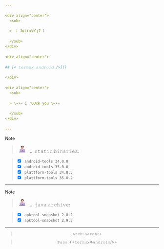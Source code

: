 ```yaml
---

<div align="center">
  <sub>
    
  >  ⸸ 𝙹𝚞𝚕𝚒𝚘𖤐𝙲𝚓7 ⸸

  </sub>
</div>

<div align="center">

## [< 𝚝𝚎𝚛𝚖𝚞𝚡 𝚊𝚗𝚍𝚛𝚘𝚒𝚍 />]()

</div>

<div align="center">
  <sub>

  > \~•~ 𝚒 𝚛𝙾𝙾𝚌𝚔 𝚢𝚘𝚞 \~•~

  </sub>
</div>

---
```


> [!NOTE]
> > &nbsp;<a href="#---"><img alt="i-techman" src="https://github.com/Juliocj7/Juliocj7/blob/main/assets/image/i-techman.png" width="25" height="25" /></a> &nbsp;...&nbsp; 𝚜𝚝𝚊𝚝𝚒𝚌 𝚋𝚒𝚗𝚊𝚛𝚒𝚎𝚜:
>
> > * [x] `𝚊𝚗𝚍𝚛𝚘𝚒𝚍-𝚝𝚘𝚘𝚕𝚜 𝟹𝟺.𝟶.𝟶`
> > * [x] `𝚊𝚗𝚍𝚛𝚘𝚒𝚍-𝚝𝚘𝚘𝚕𝚜 𝟹5.𝟶.𝟶`
> > * [x] `𝚙𝚕𝚊𝚝𝚝𝚏𝚘𝚛𝚖-𝚝𝚘𝚘𝚕𝚜 𝟹𝟺.𝟶.𝟹` 
> > * [x] `𝚙𝚕𝚊𝚝𝚝𝚏𝚘𝚛𝚖-𝚝𝚘𝚘𝚕𝚜 𝟹5.𝟶.2` 

---

> [!NOTE]
> > &nbsp;<a href="#---"><img alt="i-techman" src="https://github.com/Juliocj7/Juliocj7/blob/main/assets/image/i-techman.png" width="25" height="25" /></a> &nbsp;...&nbsp; 𝚓𝚊𝚟𝚊 𝚊𝚛𝚌𝚑𝚒𝚟𝚎:
>
> > * [x] `𝚊𝚙𝚔𝚝𝚘𝚘𝚕-𝚜𝚗𝚊𝚙𝚜𝚑𝚘𝚝 𝟸.𝟾.𝟸`
> > * [x] `𝚊𝚙𝚔𝚝𝚘𝚘𝚕-𝚜𝚗𝚊𝚙𝚜𝚑𝚘𝚝 𝟸.𝟿.𝟹` 

---

<div align="center">
  <sub>
    
  > 𝙰𝚛𝚌𝚑: 𝚊𝚊𝚛𝚌𝚑𝟼𝟺

  </sub>
</div>

<div align="center">
  <sub>

  > 𝙿𝚊𝚜𝚜: ⸸ <𝚝𝚎𝚛𝚖𝚞𝚡𖤐𝚊𝚗𝚍𝚛𝚘𝚒𝚍/> ⸸

  </sub>
</div>
